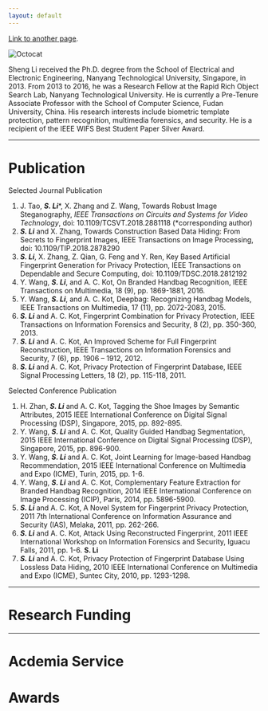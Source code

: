 ```yaml
---
layout: default
---
```





[Link to another page](./another-page.html).



![Octocat](https://assets-cdn.github.com/images/icons/emoji/octocat.png)

Sheng Li received the Ph.D. degree from the School of Electrical and Electronic Engineering, Nanyang Technological University, Singapore, in 2013. From 2013 to 2016, he was a Research Fellow at the Rapid Rich Object Search Lab, Nanyang Technological University. He is currently a Pre-Tenure Associate Professor with the School of Computer Science, Fudan University, China. His research interests include biometric template protection, pattern recognition, multimedia forensics, and security. He is a recipient of the IEEE WIFS Best Student Paper Silver Award.

* * *
# Publication

Selected Journal Publication
1.	J. Tao, _**S. Li**_*, X. Zhang and Z. Wang, Towards Robust Image Steganography, _IEEE Transactions on Circuits and Systems for Video Technology_, doi: 10.1109/TCSVT.2018.2881118 (*corresponding author)
2.	_**S. Li**_ and X. Zhang, Towards Construction Based Data Hiding: From Secrets to Fingerprint Images, IEEE Transactions on Image Processing, doi: 10.1109/TIP.2018.2878290
3.	_**S. Li**_, X. Zhang, Z. Qian, G. Feng and Y. Ren, Key Based Artificial Fingerprint Generation for Privacy Protection, IEEE Transactions on Dependable and Secure Computing, doi: 10.1109/TDSC.2018.2812192 
4.	Y. Wang, _**S. Li**_, and A. C. Kot, On Branded Handbag Recognition, IEEE Transactions on Multimedia, 18 (9), pp. 1869-1881, 2016.
5.	Y. Wang, _**S. Li**_, and A. C. Kot, Deepbag: Recognizing Handbag Models, IEEE Transactions on Multimedia, 17 (11), pp. 2072-2083, 2015.
6.	_**S. Li**_ and A. C. Kot, Fingerprint Combination for Privacy Protection, IEEE Transactions on Information Forensics and Security, 8 (2), pp. 350-360, 2013. 
7.	_**S. Li**_ and A. C. Kot, An Improved Scheme for Full Fingerprint Reconstruction, IEEE Transactions on Information Forensics and Security, 7 (6), pp. 1906 – 1912, 2012. 
8.	_**S. Li**_ and A. C. Kot, Privacy Protection of Fingerprint Database, IEEE Signal Processing Letters, 18 (2), pp. 115-118, 2011.

Selected Conference Publication

1. H. Zhan, _**S. Li**_ and A. C. Kot, Tagging the Shoe Images by Semantic Attributes, 2015 IEEE International Conference on Digital Signal Processing (DSP), Singapore, 2015, pp. 892-895.
2. Y. Wang, _**S. Li**_ and A. C. Kot, Quality Guided Handbag Segmentation, 2015 IEEE International Conference on Digital Signal Processing (DSP), Singapore, 2015, pp. 896-900. 
3.	Y. Wang, _**S. Li**_ and A. C. Kot, Joint Learning for Image-based Handbag Recommendation, 2015 IEEE International Conference on Multimedia and Expo (ICME), Turin, 2015, pp. 1-6. 
4.	Y. Wang, _**S. Li**_ and A. C. Kot, Complementary Feature Extraction for Branded Handbag Recognition, 2014 IEEE International Conference on Image Processing (ICIP), Paris, 2014, pp. 5896-5900.
5.	_**S. Li**_ and A. C. Kot, A Novel System for Fingerprint Privacy Protection, 2011 7th International Conference on Information Assurance and Security (IAS), Melaka, 2011, pp. 262-266.
6.	_**S. Li**_ and A. C. Kot, Attack Using Reconstructed Fingerprint, 2011 IEEE International Workshop on Information Forensics and Security, Iguacu Falls, 2011, pp. 1-6. **S. Li**
7.	_**S. Li**_ and A. C. Kot, Privacy Protection of Fingerprint Database Using Lossless Data Hiding, 2010 IEEE International Conference on Multimedia and Expo (ICME), Suntec City, 2010, pp. 1293-1298. 


* * *
# Research Funding
* * *
# Acdemia Service

# Awards





